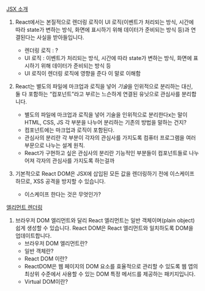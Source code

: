 

[JSX 소개](https://ko.reactjs.org/docs/introducing-jsx.html)

1. React에서는 본질적으로 렌더링 로직이 UI 로직(이벤트가 처리되는 방식, 시간에 따라 state가 변하는 방식, 화면에 표시하기 위해 데이터가 준비되는 방식 등)과 연결된다는 사실을 받아들입니다.

   * 렌더링 로직 : ?
   *  UI 로직 : 이벤트가 처리되는 방식, 시간에 따라 state가 변하는 방식, 화면에 표시하기 위해 데이터가 준비되는 방식 등
   * UI 로직이 렌더링 로직에 영향을 준다 이 말로 이해함

   

2. React는 별도의 파일에 마크업과 로직을 넣어 *기술*을 인위적으로 분리하는 대신, 둘 다 포함하는 “컴포넌트”라고 부르는 느슨하게 연결된 유닛으로 관심사를 분리합니다.

   * 별도의 파일에 마크업과 로직을 넣어 기술을 인위적으로 분리한다x는 말이 HTML, CSS, JS 각 부분을 나누어 분리하는 기존의 방법을 말하는 건지?
   * 컴포넌트에는 마크업과 로직이 포함된다.
   * 관심사의 분리란 각 부분이 각자의 관심사를 가지도록 컴퓨터 프로그램을 여러 부문으로 나누는 설계 원칙.
   * React가 구현하고 싶은 관심사의 분리란 기능적인 부분들이 컴포넌트들로 나누어져 각자의 관심사를 가지도록 하는걸까

   

3. 기본적으로 React DOM은 JSX에 삽입된 모든 값을 렌더링하기 전에 이스케이프 하므로, XSS 공격을 방지할 수 있습니다.

   * 이스케이프 한다는 것은 무엇인가? 



[엘리먼트 렌더링](https://ko.reactjs.org/docs/rendering-elements.html)

1. 브라우저 DOM 엘리먼트와 달리 React 엘리먼트는 일반 객체이며(plain object) 쉽게 생성할 수 있습니다. React DOM은 React 엘리먼트와 일치하도록 DOM을 업데이트합니다.
   * 브라우저 DOM 엘리먼트란?
   * 일반 객체란?
   *  React DOM 이란?
     * ReactDOM은 웹 페이지의 DOM 요소를 효율적으로 관리할 수 있도록 웹 앱의 최상위 수준에서 사용할 수 있는 DOM 특정 메서드를 제공하는 패키지입니다.
   * Virtual DOM이란?

